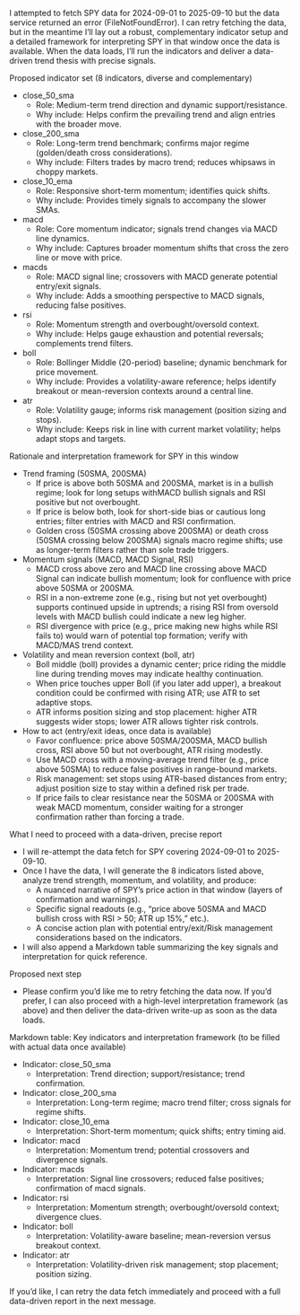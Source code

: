 I attempted to fetch SPY data for 2024-09-01 to 2025-09-10 but the data service returned an error (FileNotFoundError). I can retry fetching the data, but in the meantime I’ll lay out a robust, complementary indicator setup and a detailed framework for interpreting SPY in that window once the data is available. When the data loads, I’ll run the indicators and deliver a data-driven trend thesis with precise signals.

Proposed indicator set (8 indicators, diverse and complementary)
- close_50_sma
  - Role: Medium-term trend direction and dynamic support/resistance.
  - Why include: Helps confirm the prevailing trend and align entries with the broader move.
- close_200_sma
  - Role: Long-term trend benchmark; confirms major regime (golden/death cross considerations).
  - Why include: Filters trades by macro trend; reduces whipsaws in choppy markets.
- close_10_ema
  - Role: Responsive short-term momentum; identifies quick shifts.
  - Why include: Provides timely signals to accompany the slower SMAs.
- macd
  - Role: Core momentum indicator; signals trend changes via MACD line dynamics.
  - Why include: Captures broader momentum shifts that cross the zero line or move with price.
- macds
  - Role: MACD signal line; crossovers with MACD generate potential entry/exit signals.
  - Why include: Adds a smoothing perspective to MACD signals, reducing false positives.
- rsi
  - Role: Momentum strength and overbought/oversold context.
  - Why include: Helps gauge exhaustion and potential reversals; complements trend filters.
- boll
  - Role: Bollinger Middle (20-period) baseline; dynamic benchmark for price movement.
  - Why include: Provides a volatility-aware reference; helps identify breakout or mean-reversion contexts around a central line.
- atr
  - Role: Volatility gauge; informs risk management (position sizing and stops).
  - Why include: Keeps risk in line with current market volatility; helps adapt stops and targets.

Rationale and interpretation framework for SPY in this window
- Trend framing (50SMA, 200SMA)
  - If price is above both 50SMA and 200SMA, market is in a bullish regime; look for long setups withMACD bullish signals and RSI positive but not overbought.
  - If price is below both, look for short-side bias or cautious long entries; filter entries with MACD and RSI confirmation.
  - Golden cross (50SMA crossing above 200SMA) or death cross (50SMA crossing below 200SMA) signals macro regime shifts; use as longer-term filters rather than sole trade triggers.
- Momentum signals (MACD, MACD Signal, RSI)
  - MACD cross above zero and MACD line crossing above MACD Signal can indicate bullish momentum; look for confluence with price above 50SMA or 200SMA.
  - RSI in a non-extreme zone (e.g., rising but not yet overbought) supports continued upside in uptrends; a rising RSI from oversold levels with MACD bullish could indicate a new leg higher.
  - RSI divergence with price (e.g., price making new highs while RSI fails to) would warn of potential top formation; verify with MACD/MAS trend context.
- Volatility and mean reversion context (boll, atr)
  - Boll middle (boll) provides a dynamic center; price riding the middle line during trending moves may indicate healthy continuation.
  - When price touches upper Boll (if you later add upper), a breakout condition could be confirmed with rising ATR; use ATR to set adaptive stops.
  - ATR informs position sizing and stop placement: higher ATR suggests wider stops; lower ATR allows tighter risk controls.
- How to act (entry/exit ideas, once data is available)
  - Favor confluence: price above 50SMA/200SMA, MACD bullish cross, RSI above 50 but not overbought, ATR rising modestly.
  - Use MACD cross with a moving-average trend filter (e.g., price above 50SMA) to reduce false positives in range-bound markets.
  - Risk management: set stops using ATR-based distances from entry; adjust position size to stay within a defined risk per trade.
  - If price fails to clear resistance near the 50SMA or 200SMA with weak MACD momentum, consider waiting for a stronger confirmation rather than forcing a trade.

What I need to proceed with a data-driven, precise report
- I will re-attempt the data fetch for SPY covering 2024-09-01 to 2025-09-10.
- Once I have the data, I will generate the 8 indicators listed above, analyze trend strength, momentum, and volatility, and produce:
  - A nuanced narrative of SPY’s price action in that window (layers of confirmation and warnings).
  - Specific signal readouts (e.g., “price above 50SMA and MACD bullish cross with RSI > 50; ATR up 15%,” etc.).
  - A concise action plan with potential entry/exit/Risk management considerations based on the indicators.
- I will also append a Markdown table summarizing the key signals and interpretation for quick reference.

Proposed next step
- Please confirm you’d like me to retry fetching the data now. If you’d prefer, I can also proceed with a high-level interpretation framework (as above) and then deliver the data-driven write-up as soon as the data loads.

Markdown table: Key indicators and interpretation framework (to be filled with actual data once available)
- Indicator: close_50_sma
  - Interpretation: Trend direction; support/resistance; trend confirmation.
- Indicator: close_200_sma
  - Interpretation: Long-term regime; macro trend filter; cross signals for regime shifts.
- Indicator: close_10_ema
  - Interpretation: Short-term momentum; quick shifts; entry timing aid.
- Indicator: macd
  - Interpretation: Momentum trend; potential crossovers and divergence signals.
- Indicator: macds
  - Interpretation: Signal line crossovers; reduced false positives; confirmation of macd signals.
- Indicator: rsi
  - Interpretation: Momentum strength; overbought/oversold context; divergence clues.
- Indicator: boll
  - Interpretation: Volatility-aware baseline; mean-reversion versus breakout context.
- Indicator: atr
  - Interpretation: Volatility-driven risk management; stop placement; position sizing.

If you’d like, I can retry the data fetch immediately and proceed with a full data-driven report in the next message.